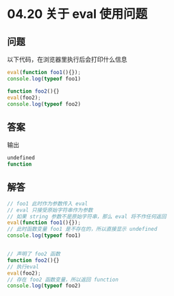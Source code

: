 # 04.20 关于 eval 使用问题

## 问题

以下代码，在浏览器里执行后会打印什么信息

```js
eval(function foo1(){});
console.log(typeof foo1)

function foo2(){}
eval(foo2);
console.log(typeof foo2)
```

## 答案

输出

```sh
undefined
function
```

## 解答

```js
// foo1 此时作为参数传入 eval
// eval 只接受原始字符串作为参数
// 如果 string 参数不是原始字符串，那么 eval 将不作任何返回
eval(function foo1(){});
// 此时函数变量 foo1 是不存在的，所以直接显示 undefined
console.log(typeof foo1)


// 声明了 foo2 函数
function foo2(){}
// 执行eval
eval(foo2);
// 存在 foo2 函数变量，所以返回 function
console.log(typeof foo2)
```

